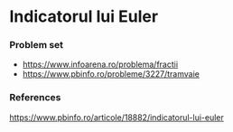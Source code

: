 # Indicatorul lui Euler


### Problem set
- https://www.infoarena.ro/problema/fractii
 - https://www.pbinfo.ro/probleme/3227/tramvaie

### References
https://www.pbinfo.ro/articole/18882/indicatorul-lui-euler
